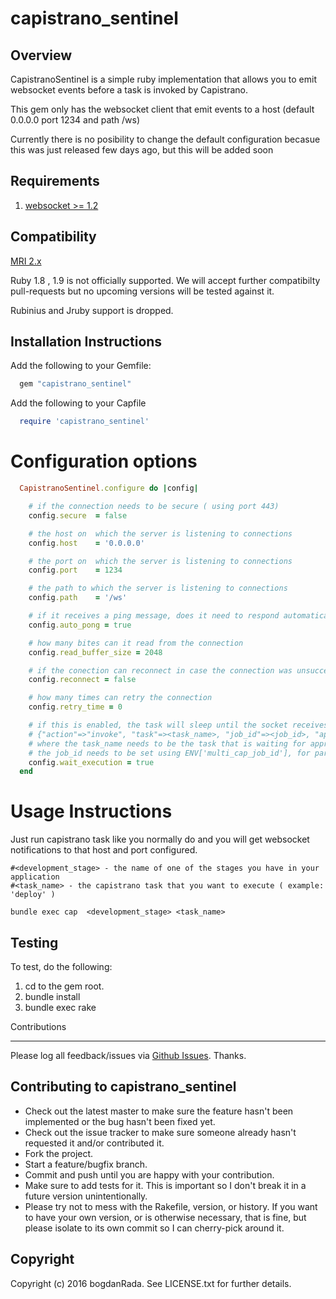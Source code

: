capistrano_sentinel
===================

Overview
--------

CapistranoSentinel is a simple ruby implementation that allows you to emit websocket events before a task is invoked by Capistrano.

This gem only has the websocket client that emit events to a host (default 0.0.0.0 port 1234 and path /ws)

Currently there is no posibility to change the default configuration becasue this was just released few days ago, but this will be added soon

Requirements
------------

1.	[websocket >= 1.2](https://github.com/imanel/websocket-ruby)

Compatibility
-------------

[MRI 2.x](http://www.ruby-lang.org)

Ruby 1.8 , 1.9 is not officially supported. We will accept further compatibilty pull-requests but no upcoming versions will be tested against it.

Rubinius and Jruby support is dropped.

Installation Instructions
-------------------------

Add the following to your Gemfile:

```ruby
  gem "capistrano_sentinel"
```

Add the following to your Capfile

```ruby
  require 'capistrano_sentinel'
```

Configuration options
=====================

```ruby
  CapistranoSentinel.configure do |config|

    # if the connection needs to be secure ( using port 443)
    config.secure  = false

    # the host on  which the server is listening to connections
    config.host    = '0.0.0.0'

    # the port on  which the server is listening to connections
    config.port    = 1234

    # the path to which the server is listening to connections
    config.path    = '/ws'

    # if it receives a ping message, does it need to respond automatically
    config.auto_pong = true

    # how many bites can it read from the connection
    config.read_buffer_size = 2048

    # if the conection can reconnect in case the connection was unsuccessful
    config.reconnect = false

    # how many times can retry the connection
    config.retry_time = 0  

    # if this is enabled, the task will sleep until the socket receives a message back in this format
    # {"action"=>"invoke", "task"=><task_name>, "job_id"=><job_id>, "approved"=>"yes"},
    # where the task_name needs to be the task that is waiting for approval and
    # the job_id needs to be set using ENV['multi_cap_job_id'], for parallel processing ( if the job id is missing , will be automatically generated with SecureRandom.uuid)
    config.wait_execution = true
  end
```

Usage Instructions
==================

Just run capistrano task like you normally do and you will get websocket notifications to that host and port configured.

```shell
#<development_stage> - the name of one of the stages you have in your application
#<task_name> - the capistrano task that you want to execute ( example: 'deploy' )

bundle exec cap  <development_stage> <task_name>  
```

Testing
-------

To test, do the following:

1.	cd to the gem root.
2.	bundle install
3.	bundle exec rake

Contributions

---

Please log all feedback/issues via [Github Issues](http://github.com/bogdanRada/capistrano_sentinel/issues). Thanks.

Contributing to capistrano_sentinel
-----------------------------------

-	Check out the latest master to make sure the feature hasn't been implemented or the bug hasn't been fixed yet.
-	Check out the issue tracker to make sure someone already hasn't requested it and/or contributed it.
-	Fork the project.
-	Start a feature/bugfix branch.
-	Commit and push until you are happy with your contribution.
-	Make sure to add tests for it. This is important so I don't break it in a future version unintentionally.
-	Please try not to mess with the Rakefile, version, or history. If you want to have your own version, or is otherwise necessary, that is fine, but please isolate to its own commit so I can cherry-pick around it.

Copyright
---------

Copyright (c) 2016 bogdanRada. See LICENSE.txt for further details.
